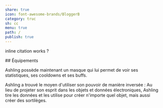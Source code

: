 ```yaml
---  
share: true  
icon: font-awesome-brands/BloggerB  
category: truc  
sh: cc  
menu: true  
path: /  
publish: true  
---  
```

  
inline citation works ?  
  
  
<div class="embed">  
## Équipements  
  
Ashling possède maintenant un masque qui lui permet de voir ses statistiques, ses cooldowns et ses buffs.  
  
</div>  
  
  
  
<div class="embed">  
Ashling a trouvé le moyen d'utiliser son pouvoir de manière inversée : Au lieu de projeter son esprit dans les objets et données électroniques, Ashling tire les données et les utilise pour créer n'importe quel objet, mais aussi créer des sortilèges.  
</div>  
